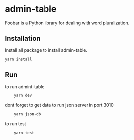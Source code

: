 # admin-table

Foobar is a Python library for dealing with word pluralization.

## Installation

Install all package to install admin-table.

```bash
yarn install
```

## Run

to run admint-table

```bash
    yarn dev
```

dont forget to get data to run json server in port 3010

```bash
    yarn json-db
```

to run test

```bash
    yarn test
```
